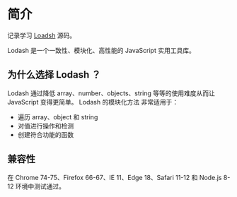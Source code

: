 # 简介

记录学习 [Loadsh](https://github.com/lodash/lodash) 源码。

Lodash 是一个一致性、模块化、高性能的 JavaScript 实用工具库。

## 为什么选择 Lodash ？

Lodash 通过降低 array、number、objects、string 等等的使用难度从而让 JavaScript 变得更简单。 Lodash 的模块化方法 非常适用于：

- 遍历 array、object 和 string
- 对值进行操作和检测
- 创建符合功能的函数

## 兼容性

在 Chrome 74-75、Firefox 66-67、IE 11、Edge 18、Safari 11-12 和 Node.js 8-12 环境中测试通过。
